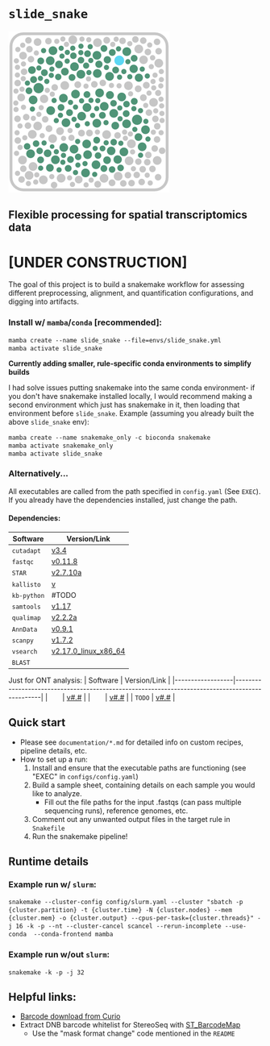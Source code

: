 # `slide_snake`
![slide_snake](images/slide_snake_logo.png)
## Flexible processing for spatial transcriptomics data  

# [**UNDER CONSTRUCTION**]

The goal of this project is to build a snakemake workflow for assessing different preprocessing, alignment, and quantification configurations, and digging into artifacts.  


### Install w/ `mamba`/`conda` [recommended]:
```
mamba create --name slide_snake --file=envs/slide_snake.yml
mamba activate slide_snake
```
**Currently adding smaller, rule-specific conda environments to simplify builds**

I had solve issues putting snakemake into the same conda environment- if you don't have snakemake installed locally, I would recommend making a second environment which just has snakemake in it, then loading that environment before `slide_snake`. Example (assuming you already built the above `slide_snake` env):
```
mamba create --name snakemake_only -c bioconda snakemake
mamba activate snakemake_only
mamba activate slide_snake
```  

### Alternatively...
All executables are called from the path specified in `config.yaml` (See `EXEC`). If you already have the dependencies installed, just change the path.

#### **Dependencies**:
| Software         | Version/Link                                                                                   |
|------------------|------------------------------------------------------------------------------------------------|
| `cutadapt`       | [v3.4](https://cutadapt.readthedocs.io/en/stable/)                                             |
| `fastqc`         | [v0.11.8](https://www.bioinformatics.babraham.ac.uk/projects/fastqc/)                          |
| `STAR`           | [v2.7.10a](https://github.com/alexdobin/STAR)                                                  |
| `kallisto`       | [v](https://pachterlab.github.io/kallisto/)                                                    |
| `kb-python`      |  #TODO                                                                                         |
| `samtools`       | [v1.17](http://www.htslib.org/)                                                                |
| `qualimap`       | [v2.2.2a](http://qualimap.conesalab.org/)                                                      |
| `AnnData`        | [v0.9.1](https://anndata.readthedocs.io/en/latest/)                                            |
| `scanpy`         | [v1.7.2](https://scanpy.readthedocs.io/en/stable/)                                             |
| `vsearch`        | [v2.17.0_linux_x86_64](https://github.com/torognes/vsearch)                                    |
| `BLAST`          |                                                                                                |

Just for ONT analysis:
| Software         | Version/Link                                                                                   |
|------------------|------------------------------------------------------------------------------------------------|
| `   `   | [v#.#](TODO)                                                                                            |
| `   `       | [v#.#](TODO)                                                                                        |
| `TODO`           | [v#.#](TODO)                                                                                   |


## Quick start 
- Please see `documentation/*.md` for detailed info on custom recipes, pipeline details, etc.
- How to set up a run:
  1. Install and ensure that the executable paths are functioning (see "EXEC" in `configs/config.yaml`)
  2. Build a sample sheet, containing details on each sample you would like to analyze. 
      - Fill out the file paths for the input .fastqs (can pass multiple sequencing runs), reference genomes, etc.
  3. Comment out any unwanted output files in the target rule in `Snakefile`
  4. Run the snakemake pipeline!

## Runtime details
### Example run w/ `slurm`:
```
snakemake --cluster-config config/slurm.yaml --cluster "sbatch -p {cluster.partition} -t {cluster.time} -N {cluster.nodes} --mem {cluster.mem} -o {cluster.output} --cpus-per-task={cluster.threads}" -j 16 -k -p --nt --cluster-cancel scancel --rerun-incomplete --use-conda  --conda-frontend mamba
```

### Example run w/out `slurm`:
```
snakemake -k -p -j 32 
```

## **Helpful links:**
- [Barcode download from Curio](https://curiobioscience.com/support/barcode/)
- Extract DNB barcode whitelist for StereoSeq with [ST_BarcodeMap](https://github.com/STOmics/ST_BarcodeMap) 
  - Use the "mask format change" code mentioned in the `README`
